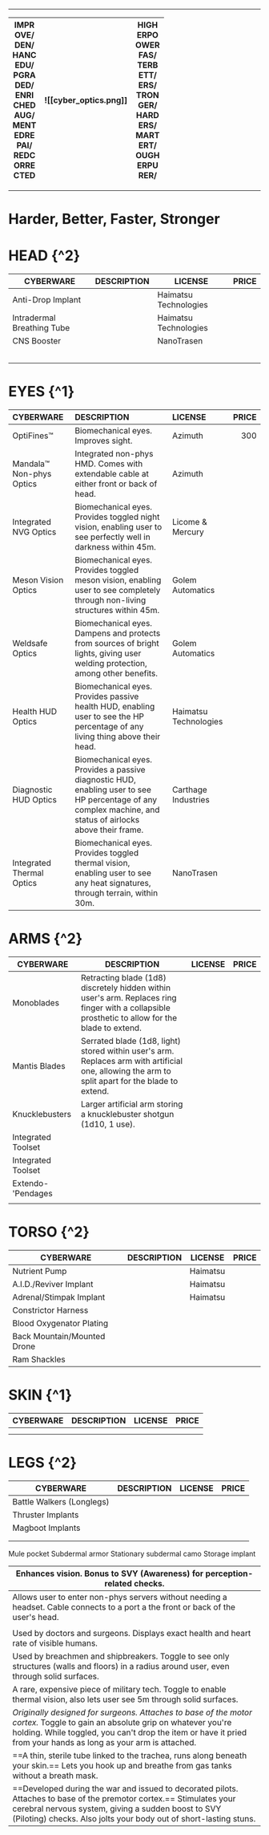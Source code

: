 
---

| IMPR<br>OVE/<br>DEN/<br>HANC<br>EDU/<br>PGRA<br>DED/<br>ENRI<br>CHED<br>AUG/<br>MENT<br>EDRE<br>PAI/<br>REDC<br>ORRE<br>CTED | ![[cyber_optics.png]] | HIGH<br>ERPO<br>OWER<br>FAS/<br>TERB<br>ETT/<br>ERS/<br>TRON<br>GER/<br>HARD<br>ERS/<br>MART<br>ERT/<br>OUGH<br>ERPU<br>RER/ |
| :--------------------------------------------------------------------------------------------------------------------------: | :-------------------: | :--------------------------------------------------------------------------------------------------------------------------: |

---

# Harder, Better, Faster, Stronger





# HEAD {^2}

| **CYBERWARE**              | **DESCRIPTION** | **LICENSE**           | **PRICE** |
| -------------------------- | --------------- | --------------------- | --------: |
| Anti-Drop Implant          |                 | Haimatsu Technologies |           |
| Intradermal Breathing Tube |                 | Haimatsu Technologies |           |
| CNS Booster                |                 | NanoTrasen            |           |
|                            |                 |                       |           |
|                            |                 |                       |           |
|                            |                 |                       |           |
|                            |                 |                       |           |
|                            |                 |                       |           |

# EYES {^1}

| **CYBERWARE**             | **DESCRIPTION**                                                                                                                                             | **LICENSE**           | **PRICE** |
| :------------------------ | :---------------------------------------------------------------------------------------------------------------------------------------------------------- | :-------------------- | --------: |
| OptiFines™                | Biomechanical eyes. Improves sight.                                                                                                                         | Azimuth               |       300 |
| Mandala™ Non-phys Optics  | Integrated non-phys HMD. Comes with extendable cable at either front or back of head.                                                                       | Azimuth               |           |
| Integrated NVG Optics     | Biomechanical eyes. Provides toggled night vision, enabling user to see perfectly well in darkness within 45m.                                              | Licome & Mercury      |           |
| Meson Vision Optics       | Biomechanical eyes. Provides toggled meson vision, enabling user to see completely through non-living structures within 45m.                                | Golem Automatics      |           |
| Weldsafe Optics           | Biomechanical eyes. Dampens and protects from sources of bright lights, giving user welding protection, among other benefits.                               | Golem Automatics      |           |
| Health HUD Optics         | Biomechanical eyes. Provides passive health HUD, enabling user to see the HP percentage of any living thing above their head.                               | Haimatsu Technologies |           |
| Diagnostic HUD Optics     | Biomechanical eyes. Provides a passive diagnostic HUD, enabling user to see HP percentage of any complex machine, and status of airlocks above their frame. | Carthage Industries   |           |
| Integrated Thermal Optics | Biomechanical eyes. Provides toggled thermal vision, enabling user to see any heat signatures, through terrain, within 30m.                                 | NanoTrasen            |           |

# ARMS {^2}

| **CYBERWARE**      | **DESCRIPTION**                                                                                                                                  | **LICENSE** | **PRICE** |
| ------------------ | ------------------------------------------------------------------------------------------------------------------------------------------------ | ----------- | --------: |
| Monoblades         | Retracting blade (1d8) discretely hidden within user's arm. Replaces ring finger with a collapsible prosthetic to allow for the blade to extend. |             |           |
| Mantis Blades      | Serrated blade (1d8, light) stored within user's arm. Replaces arm with artificial one, allowing the arm to split apart for the blade to extend. |             |           |
| Knucklebusters     | Larger artificial arm storing a knucklebuster shotgun (1d10, 1 use).                                                                             |             |           |
| Integrated Toolset |                                                                                                                                                  |             |           |
| Integrated Toolset |                                                                                                                                                  |             |           |
| Extendo-'Pendages  |                                                                                                                                                  |             |           |
|                    |                                                                                                                                                  |             |           |

# TORSO {^2}

| **CYBERWARE**               | **DESCRIPTION** | **LICENSE** | **PRICE** |
| --------------------------- | --------------- | ----------- | --------: |
| Nutrient Pump               |                 | Haimatsu    |           |
| A.I.D./Reviver Implant      |                 | Haimatsu    |           |
| Adrenal/Stimpak Implant     |                 | Haimatsu    |           |
| Constrictor Harness         |                 |             |           |
| Blood Oxygenator Plating    |                 |             |           |
| Back Mountain/Mounted Drone |                 |             |           |
| Ram Shackles                |                 |             |           |

# SKIN {^1}

| **CYBERWARE** | **DESCRIPTION** | **LICENSE** | **PRICE** |
| ------------- | --------------- | ----------- | --------: |
|               |                 |             |           |
|               |                 |             |           |

# LEGS {^2}

| **CYBERWARE**             | **DESCRIPTION** | **LICENSE** | **PRICE** |
| ------------------------- | --------------- | ----------- | --------: |
| Battle Walkers (Longlegs) |                 |             |           |
| Thruster Implants         |                 |             |           |
| Magboot Implants          |                 |             |           |
|                           |                 |             |           |
|                           |                 |             |           |


Mule pocket
Subdermal armor
Stationary subdermal camo
Storage implant


| Enhances vision. Bonus to SVY (Awareness) for perception-related checks.                                                                                                                                                                        |
| ----------------------------------------------------------------------------------------------------------------------------------------------------------------------------------------------------------------------------------------------- |
| Allows user to enter non-phys servers without needing a headset. Cable connects to a port a the front or back of the user's head.                                                                                                               |
|                                                                                                                                                                                                                                                 |
| Used by doctors and surgeons. Displays exact health and heart rate of visible humans.                                                                                                                                                           |
| Used by breachmen and shipbreakers. Toggle to see only structures (walls and floors) in a radius around user, even through solid surfaces.                                                                                                      |
| A rare, expensive piece of military tech. Toggle to enable thermal vision, also lets user see 5m through solid surfaces.                                                                                                                        |
| *Originally designed for surgeons. Attaches to base of the motor cortex.* Toggle to gain an absolute grip on whatever you're holding. While toggled, you can't drop the item or have it pried from your hands as long as your arm is attached.  |
| ==A thin, sterile tube linked to the trachea, runs along beneath your skin.== Lets you hook up and breathe from gas tanks without a breath mask.                                                                                                |
| ==Developed during the war and issued to decorated pilots. Attaches to base of the premotor cortex.== Stimulates your cerebral nervous system, giving a sudden boost to SVY (Piloting) checks. Also jolts your body out of short-lasting stuns. |